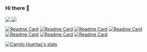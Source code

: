 ### Hi there 👋

<!--
**chuertas777/chuertas777** is a ✨ _special_ ✨ repository because its `README.md` (this file) appears on your GitHub profile.

Here are some ideas to get you started:

- 🔭 I’m currently working on ...
- 🌱 I’m currently learning ...
- 👯 I’m looking to collaborate on ...
- 🤔 I’m looking for help with ...
- 💬 Ask me about ...
- 📫 How to reach me: ...
- 😄 Pronouns: ...
- ⚡ Fun fact: ...
-->

<a href="https://github.com/chuertas777/github-readme-stats">
  <img align="center" src="https://github-readme-stats.vercel.app/api?username=chuertas777&show_icons=true&theme=dark" />
</a>
<a href="https://github.com/chuertas777/convoychat">
  <img align="center" src="https://github-readme-stats.vercel.app/api/top-langs/?username=chuertas777&layout=compact" />
</a>


[![Readme Card](https://github-readme-stats.vercel.app/api/pin/?username=chuertas777&repo=Full-Stack)](https://github.com/chuertas777/github-readme-stats)
[![Readme Card](https://github-readme-stats.vercel.app/api/pin/?username=chuertas777&repo=nextjs-blog)](https://github.com/chuertas777/github-readme-stats)
[![Readme Card](https://github-readme-stats.vercel.app/api/pin/?username=chuertas777&repo=nginx-rtmp-monitoreo)](https://github.com/chuertas777/github-readme-stats)
[![Readme Card](https://github-readme-stats.vercel.app/api/pin/?username=chuertas777&repo=inventario)](https://github.com/chuertas777/github-readme-stats)
[![Readme Card](https://github-readme-stats.vercel.app/api/pin/?username=chuertas777&repo=instagram)](https://github.com/chuertas777/github-readme-stats)
[![Readme Card](https://github-readme-stats.vercel.app/api/pin/?username=chuertas777&repo=mgp25-instagram-php)](https://github.com/chuertas777/github-readme-stats)
[![Readme Card](https://github-readme-stats.vercel.app/api/pin/?username=chuertas777&repo=IPTV)](https://github.com/chuertas777/github-readme-stats)

<!--
[![Top Langs](https://github-readme-stats.vercel.app/api/top-langs/?username=chuertas777&layout=compact)](https://github.com/chuertas777/github-readme-stats)
-->
[![Camilo Huertas's stats](https://github-readme-stats.vercel.app/api/wakatime?username=chuertas777)](https://github.com/chuertas777/github-readme-stats)




